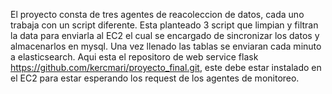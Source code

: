 El proyecto consta de tres agentes de reacoleccion de datos, cada uno trabaja con un script diferente.
Esta planteado 3 script que limpian y filtran la data para enviarla al EC2 el cual se encargado de sincronizar 
los datos y almacenarlos en mysql. Una vez llenado las tablas se enviaran cada minuto a elasticsearch. 
Aqui esta el repositoro de web service flask https://github.com/kercmari/proyecto_final.git, este debe 
estar instalado en el EC2 para estar esperando los request de los agentes de monitoreo.
